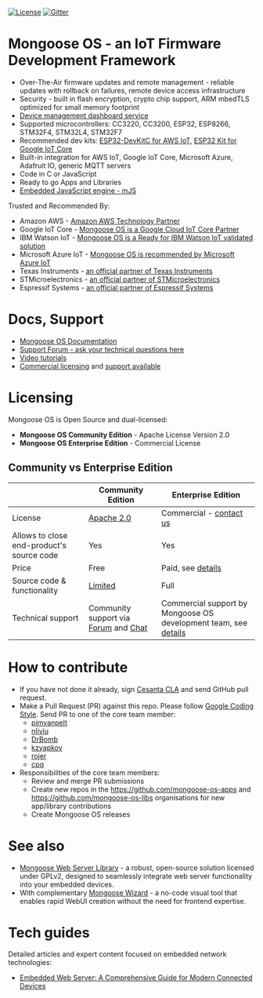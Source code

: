[![License](https://img.shields.io/badge/License-Apache%202.0-blue.svg)](https://opensource.org/licenses/Apache-2.0)  [![Gitter](https://badges.gitter.im/cesanta/mongoose-os.svg)](https://gitter.im/cesanta/mongoose-os?utm_source=badge&utm_medium=badge&utm_campaign=pr-badge)

# Mongoose OS - an IoT Firmware Development Framework

- Over-The-Air firmware updates and remote management - reliable updates with rollback on failures, remote device access infrastructure
- Security - 	built in flash encryption, crypto chip support, ARM mbedTLS optimized for small memory footprint
- [Device management dashboard service](https://mdash.net)
- Supported microcontrollers: CC3220, CC3200, ESP32, ESP8266, STM32F4, STM32L4, STM32F7
- Recommended dev kits: [ESP32-DevKitC for AWS IoT](https://mongoose-os.com/aws-iot-starter-kit/), [ESP32 Kit for Google IoT Core](https://mongoose-os.com/gcp/)
- Built-in integration for AWS IoT, Google IoT Core, Microsoft Azure, Adafruit IO, generic MQTT servers
- Code in C or JavaScript
- Ready to go Apps and Libraries
- [Embedded JavaScript engine - mJS](https://github.com/cesanta/mjs)


Trusted and Recommended By:
- Amazon AWS - [Amazon AWS Technology Partner](https://aws.amazon.com/blogs/apn/partner-sa-roundup-may-2017/)
- Google IoT Core - [Mongoose OS is a Google Cloud IoT Core Partner](https://cloud.google.com/iot/partners/)
- IBM Watson IoT - [Mongoose OS is a Ready for IBM Watson IoT validated solution](https://www-356.ibm.com/partnerworld/gsd/solutiondetails.do?solution=55930&lc=en&stateCd=P&tab=1)
- Microsoft Azure IoT - [Mongoose OS is recommended by Microsoft Azure IoT](https://azure.microsoft.com/en-us/blog/azure-iot-automatic-device-management-helps-deploying-firmware-updates-at-scale/)
- Texas Instruments - [an official partner of Texas Instruments](http://www.ti.com/ww/en/internet_of_things/iot-cloudsolution.html)
- STMicroelectronics - [an official partner of STMicroelectronics](https://www.st.com/content/st_com/en/partner/partner-program/partnerpage/cesanta.html)
- Espressif Systems - [an official partner of Espressif Systems](http://espressif.com/en/support/download/sdk)



# Docs, Support
- [Mongoose OS Documentation](https://mongoose-os.com/docs/mongoose-os/quickstart/setup.md)
- [Support Forum - ask your technical questions here](https://community.mongoose-os.com/)
- [Video tutorials](https://www.youtube.com/channel/UCZ9lQ7b-4bDbLOLpKwjpSAw/featured)
- [Commercial licensing](https://mongoose-os.com/licensing.html) and [support available](https://mongoose-os.com/support.html)

# Licensing

Mongoose OS is Open Source and dual-licensed:

- **Mongoose OS Community Edition** - Apache License Version 2.0
- **Mongoose OS Enterprise Edition** - Commercial License


## Community vs Enterprise Edition

|              |  Community Edition |  Enterprise Edition  |
| -------------| ------------------ | -------------------- |
| License | [Apache 2.0](https://www.apache.org/licenses/LICENSE-2.0) | Commercial - [contact us](https://mongoose-os.com/contact.html) |
| Allows to close end-product's source code  | Yes | Yes  |
| Price  | Free | Paid, see [details](https://mongoose-os.com//licensing.html) |
| Source code & functionality  | [Limited](https://mongoose-os.com/docs/mongoose-os/userguide/licensing.md) | Full |
| Technical support  | Community support via [Forum](https://forum.mongoose-os.com) and [Chat](https://gitter.im/cesanta/mongoose-os) | Commercial support by Mongoose OS development team, see [details](https://mongoose-os.com/support.html) |


# How to contribute

- If you have not done it already, sign [Cesanta CLA](https://cesanta.com/cla.html)
and send GitHub pull request.
- Make a Pull Request (PR) against this repo. Please follow
  [Google Coding Style](https://google.github.io/styleguide/cppguide.html).
  Send PR to one of the core team member:
   * [pimvanpelt](https://github.com/pimvanpelt)
   * [nliviu](https://github.com/nliviu)
   * [DrBomb](https://github.com/DrBomb)
   * [kzyapkov](https://github.com/kzyapkov)
   * [rojer](https://github.com/rojer)
   * [cpq](https://github.com/cpq)
- Responsibilities of the core team members:
   * Review and merge PR submissions
   * Create new repos in the https://github.com/mongoose-os-apps and
   https://github.com/mongoose-os-libs organisations for new app/library
   contributions
   * Create Mongoose OS releases

# See also

- [Mongoose Web Server Library](https://mongoose.ws/) - a robust, open-source solution licensed under GPLv2, designed to seamlessly integrate web server functionality into your embedded devices. 
- With complementary [Mongoose Wizard](https://mongoose.ws/wizard/) - a no-code visual tool that enables rapid WebUI creation without the need for frontend expertise.

# Tech guides

Detailed articles and expert content focused on embedded network technologies:
- [Embedded Web Server: A Comprehensive Guide for Modern Connected Devices](https://mongoose.ws/articles/embedded-web-server-a-comprehensive-guide-for-modern-connected-devices/)
